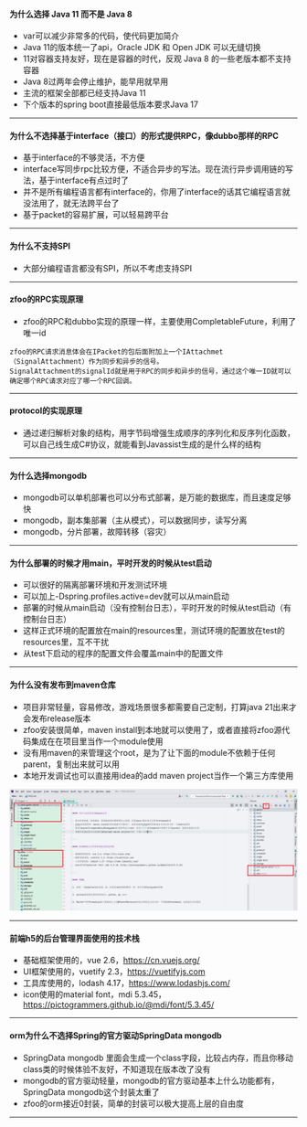 #### 为什么选择 Java 11 而不是 Java 8

- var可以减少非常多的代码，使代码更加简介
- Java 11的版本统一了api，Oracle JDK 和 Open JDK 可以无缝切换
- 11对容器支持友好，现在是容器的时代，反观 Java 8 的一些老版本都不支持容器
- Java 8过两年会停止维护，能早用就早用
- 主流的框架全部都已经支持Java 11
- 下个版本的spring boot直接最低版本要求Java 17

---

#### 为什么不选择基于interface（接口）的形式提供RPC，像dubbo那样的RPC

- 基于interface的不够灵活，不方便
- interface写同步rpc比较方便，不适合异步的写法。现在流行异步调用链的写法，基于interface有点过时了
- 并不是所有编程语言都有interface的，你用了interface的话其它编程语言就没法用了，就无法跨平台了
- 基于packet的容易扩展，可以轻易跨平台

---

#### 为什么不支持SPI

- 大部分编程语言都没有SPI，所以不考虑支持SPI

---

#### zfoo的RPC实现原理

- zfoo的RPC和dubbo实现的原理一样，主要使用CompletableFuture，利用了唯一id

```
zfoo的RPC请求消息体会在IPacket的包后面附加上一个IAttachmet（SignalAttachment）作为同步和异步的信号。
SignalAttachment的signalId就是用于RPC的同步和异步的信号，通过这个唯一ID就可以确定哪个RPC请求对应了哪一个RPC回调。
```

---

#### protocol的实现原理

- 通过递归解析对象的结构，用字节码增强生成顺序的序列化和反序列化函数，可以自己线生成C#协议，就能看到Javassist生成的是什么样的结构

---

#### 为什么选择mongodb

- mongodb可以单机部署也可以分布式部署，是万能的数据库，而且速度足够快
- mongodb，副本集部署（主从模式），可以数据同步，读写分离
- mongodb，分片部署，故障转移（容灾）

---

#### 为什么部署的时候才用main，平时开发的时候从test启动

- 可以很好的隔离部署环境和开发测试环境
- 可以加上-Dspring.profiles.active=dev就可以从main启动
- 部署的时候从main启动（没有控制台日志），平时开发的时候从test启动（有控制台日志）
- 这样正式环境的配置放在main的resources里，测试环境的配置放在test的resources里，互不干扰
- 从test下启动的程序的配置文件会覆盖main中的配置文件

---

#### 为什么没有发布到maven仓库

- 项目非常轻量，容易修改，游戏场景很多都需要自己定制，打算java 21出来才会发布release版本
- zfoo安装很简单，maven install到本地就可以使用了，或者直接将zfoo源代码集成在在项目里当作一个module使用
- 没有用maven的<dependencyManagement>来管理这个root，是为了让下面的module不依赖于任何parent，复制出来就可以用
- 本地开发调试也可以直接用idea的add maven project当作一个第三方库使用

![Image text](image/idea/maven-pom.png)

---

#### 前端h5的后台管理界面使用的技术栈

- 基础框架使用的，vue 2.6，https://cn.vuejs.org/
- UI框架使用的，vuetify 2.3，https://vuetifyjs.com
- 工具库使用的，lodash 4.17，https://www.lodashjs.com/
- icon使用的material font，mdi 5.3.45，https://pictogrammers.github.io/@mdi/font/5.3.45/

---


#### orm为什么不选择Spring的官方驱动SpringData mongodb

- SpringData mongodb 里面会生成一个class字段，比较占内存，而且你移动class类的时候体验不友好，不知道现在版本改了没有
- mongodb的官方驱动轻量，mongodb的官方驱动基本上什么功能都有，SpringData mongodb这个封装太重了
- zfoo的orm接近0封装，简单的封装可以极大提高上层的自由度

---
